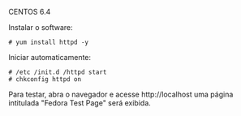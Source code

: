 CENTOS 6.4

Instalar o software:

    # yum install httpd -y 


Iniciar automaticamente:

    # /etc /init.d /httpd start
    # chkconfig httpd on

Para testar, abra o navegador e acesse http://localhost
uma página intitulada "Fedora Test Page" será exibida.
